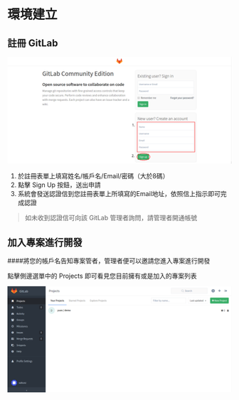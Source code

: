 # 環境建立

## 註冊 GitLab

![gitlab example](./gitlab.png)

1. 於註冊表單上填寫姓名/帳戶名/Email/密碼（大於8碼）
2. 點擊 Sign Up 按鈕，送出申請
3. 系統會發送認證信到您註冊表單上所填寫的Email地址，依照信上指示即可完成認證

> 如未收到認證信可向該 GitLab 管理者詢問，請管理者開通帳號

## 加入專案進行開發

####將您的帳戶名告知專案管者，管理者便可以邀請您進入專案進行開發

點擊側邊選單中的 Projects 即可看見您目前擁有或是加入的專案列表

![gitlab example](./gitlab2.png)
